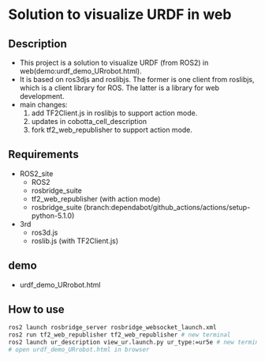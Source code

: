 # Solution to visualize URDF in web
## Description
- This project is a solution to visualize URDF
(from ROS2) in web(demo:urdf_demo_URrobot.html).
- It is based on ros3djs and roslibjs. The former is one client from roslibjs, which is a client library for ROS. The latter is a library for web development.
- main changes:
    1. add TF2Client.js in roslibjs to support action mode.
    2. updates in cobotta_cell_description
    3. fork tf2_web_republisher to support action mode.
## Requirements
- ROS2_site
    - ROS2
    - rosbridge_suite
    - tf2_web_republisher (with action mode)
    - rosbridge_suite (branch:dependabot/github_actions/actions/setup-python-5.1.0)
- 3rd
    - ros3d.js
    - roslib.js (with TF2Client.js)

## demo
- urdf_demo_URrobot.html

## How to use
```bash
ros2 launch rosbridge_server rosbridge_websocket_launch.xml 
ros2 run tf2_web_republisher tf2_web_republisher # new terminal
ros2 launch ur_description view_ur.launch.py ur_type:=ur5e # new terminal
# open urdf_demo_URrobot.html in browser
```